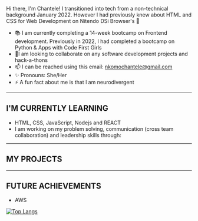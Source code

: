 Hi there, I'm Chantele! I transitioned into tech from a non-technical background January 2022. However l had previously knew about HTML and CSS for Web Development on Nitendo DSi Browser's 👋

- 📚 I am currently completing a 14-week bootcamp on Frontend development. Previously in 2022, l had completed a bootcamp on Python & Apps with Code First Girls 
- 👯I am looking to collaborate on any software development projects and hack-a-thons
- 📫 I can be reached using this email: nkomochantele@gmail.com
- ✨ Pronouns: She/Her
- ⚡ A fun fact about me is that l am neurodivergent

----------------------
I'M CURRENTLY LEARNING 
----------------------

- HTML, CSS, JavaScript, Nodejs and REACT
- I am working on my problem solving, communication (cross team collaboration) and leadership skills through:

----------------------
MY PROJECTS
----------------------


----------------------
FUTURE ACHIEVEMENTS
----------------------

- AWS


[![Top Langs](https://github-readme-stats.vercel.app/api/top-langs/?username=nkomoo&layout=compact)](https://github.com/nkomoo)
